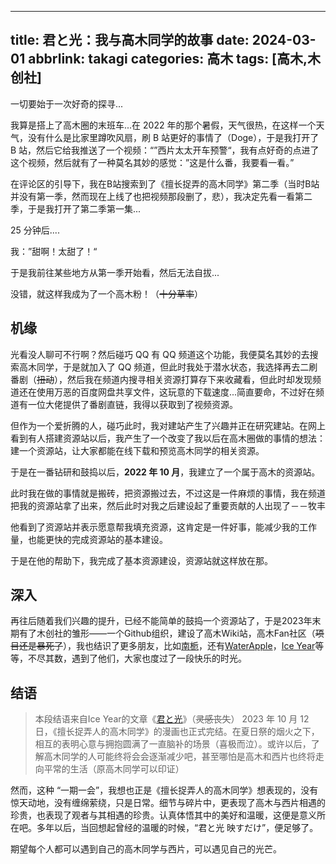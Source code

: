 -----
title: 君と光：我与高木同学的故事
date: 2024-03-01
abbrlink: takagi
categories: 高木
tags: [高木,木创社]
-----


一切要始于一次好奇的探寻...

我算是搭上了高木圈的末班车...在 2022 年的那个暑假，天气很热，在这样一个天气，没有什么是比家里蹲吹风扇，刷 B 站更好的事情了（Doge），于是我打开了 B 站，然后它给我推送了一个视频：“”西片太太开车预警“，我有点好奇的点进了这个视频，然后就有了一种莫名其妙的感觉：”这是什么番，我要看一看。”

在评论区的引导下，我在B站搜索到了《擅长捉弄的高木同学》第二季（当时B站并没有第一季，然而现在上线了也把视频那段删了，悲），我决定先看一看第二季，于是我打开了第二季第一集...

25 分钟后....

我：”甜啊！太甜了！“

于是我前往某些地方从第一季开始看，然后无法自拔...

没错，就这样我成为了一个高木粉！（~~十分草率~~）

## 机缘

光看没人聊可不行啊？然后碰巧 QQ 有 QQ 频道这个功能，我便莫名其妙的去搜索高木同学，于是就加入了 QQ 频道，但此时我处于潜水状态，我选择再去二刷番剧（~~扭动~~），然后我在频道内搜寻相关资源打算存下来收藏看，但此时却发现频道还在使用万恶的百度网盘共享文件，这玩意的下载速度...简直要命，不过好在频道有一位大佬提供了番剧直链，我得以获取到了视频资源。

但作为一个爱折腾的人，碰巧此时，我对建站产生了兴趣并正在研究建站。在网上看到有人搭建资源站以后，我产生了一个改变了我以后在高木圈做的事情的想法：建一个资源站，让大家都能在线下载和预览高木同学的相关资源。

于是在一番钻研和鼓捣以后，**2022 年 10 月**，我建立了一个属于高木的资源站。

此时我在做的事情就是搬砖，把资源搬过去，不过这是一件麻烦的事情，我在频道把我的资源站拿了出来，然后此时对我之后建设起了重要贡献的人出现了－－牧丰

他看到了资源站并表示愿意帮我填充资源，这肯定是一件好事，能减少我的工作量，也能更快的完成资源站的基本建设。

于是在他的帮助下，我完成了基本资源建设，资源站就这样放在那。

## 深入

再往后随着我们兴趣的提升，已经不能简单的鼓捣一个资源站了，于是2023年末期有了木创社的雏形——一个Github组织，建设了高木Wiki站，高木Fan社区（~~项目还是暴死了~~），我也结识了更多朋友，比如[南栀](https://blog.sakura.fun)，还有[WaterApple](https://waterapple09.com)，[Ice Year](https://blog.iceyear.eu.org)等等，不尽其数，遇到了他们，大家也度过了一段快乐的时光。

## 结语

> 本段结语来自Ice Year的文章《[君と光](https://blog.iceyear.eu.org/2023/%E5%90%9B%E3%81%A8%E5%85%89/)》（~~灵感丧失~~）
2023 年 10 月 12 日，《擅长捉弄人的高木同学》的漫画也正式完结。在夏日祭的烟火之下，相互的表明心意与拥抱圆满了一直脑补的场景（喜极而泣）。或许以后，了解高木同学的人可能终将会会逐渐减少吧，甚至哪怕是高木和西片也终将走向平常的生活（原高木同学可以印证）

然而，这种 “一期一会”，我想也正是《擅长捉弄人的高木同学》想表现的，没有惊天动地，没有缠绵萦绕，只是日常。细节与碎片中，更表现了高木与西片相遇的珍贵，也表现了观者与其相遇的珍贵。认真体悟其中的美好和温暖，这便是意义所在吧。多年以后，当回想起曾经的温暖的时候，“君と光 映すだけ”，便足够了。

期望每个人都可以遇到自己的高木同学与西片，可以遇见自己的光芒。